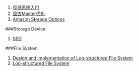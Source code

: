 1. [存储系统入门](https://community.emc.com/thread/176852)
2. [盘古Master优化](http://lingyun.aliyun.com/4/tech-pangu.html)
3. [Amazon Storage Options](http://media.amazonwebservices.com/AWS_Storage_Options.pdf)

###Storage Device
1. [SSD](http://pages.cs.wisc.edu/~remzi/OSTEP/file-ssd.pdf)

###File System
1. [Design and implementation of Log-structured File System](http://www.eecs.berkeley.edu/Pubs/TechRpts/1992/CSD-92-696.pdf)
2. [Log-structured File System](http://pages.cs.wisc.edu/~remzi/OSTEP/file-lfs.pdf)


